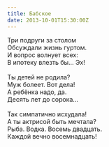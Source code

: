 ```yaml
---
title: Бабское
date: 2013-10-01T15:30:00Z
---
```


Три подруги за столом<br />
Обсуждали жизнь гуртом.<br />
И вопрос волнует всех:<br />
В ипотеку влезть бы… Эх!<br />
<br />
Ты детей не родила?<br />
Муж болеет. Вот дела!<br />
А ребёнка надо, да.<br />
Десять лет до сорока…<br />
<br />
Так симпатично исхудала!<br />
А ты актрисой быть мечтала?<br />
Рыба. Водка. Восемь двадцать.<br />
Каждой вечно восемнадцать!